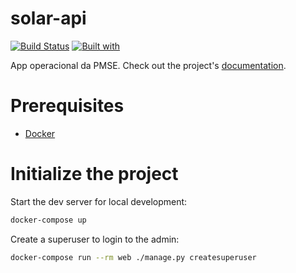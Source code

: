 # solar-api

[![Build Status](https://travis-ci.org/isisaraujo/solar-api.svg?branch=master)](https://travis-ci.org/isisaraujo/solar-api)
[![Built with](https://img.shields.io/badge/Built_with-Cookiecutter_Django_Rest-F7B633.svg)](https://github.com/agconti/cookiecutter-django-rest)

App operacional da PMSE. Check out the project's [documentation](http://isisaraujo.github.io/solar-api/).

# Prerequisites

- [Docker](https://docs.docker.com/docker-for-mac/install/)

# Initialize the project

Start the dev server for local development:

```bash
docker-compose up
```

Create a superuser to login to the admin:

```bash
docker-compose run --rm web ./manage.py createsuperuser
```
